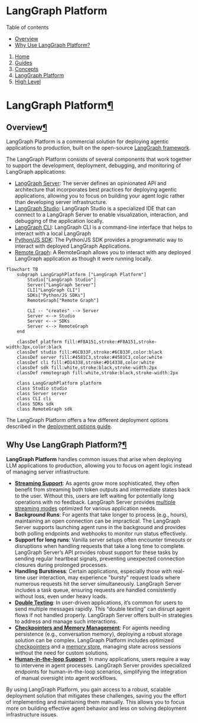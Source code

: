 # LangGraph Platform

Table of contents

- [Overview](https://langchain-ai.github.io/langgraph/concepts/langgraph_platform/#overview)
- [Why Use LangGraph Platform?](https://langchain-ai.github.io/langgraph/concepts/langgraph_platform/#why-use-langgraph-platform)

1.  [Home](https://langchain-ai.github.io/langgraph/)
2.  [Guides](https://langchain-ai.github.io/langgraph/how-tos/)
3.  [Concepts](https://langchain-ai.github.io/langgraph/concepts/)
4.  [LangGraph Platform](https://langchain-ai.github.io/langgraph/concepts#langgraph-platform)
5.  [High Level](https://langchain-ai.github.io/langgraph/concepts#high-level)

[](https://github.com/langchain-ai/langgraph/edit/main/docs/docs/concepts/langgraph_platform.md "Edit this page")

# LangGraph Platform[¶](https://langchain-ai.github.io/langgraph/concepts/langgraph_platform/#langgraph-platform "Permanent link")

## Overview[¶](https://langchain-ai.github.io/langgraph/concepts/langgraph_platform/#overview "Permanent link")

LangGraph Platform is a commercial solution for deploying agentic applications to production, built on the open-source [LangGraph framework](https://langchain-ai.github.io/langgraph/concepts/high_level/).

The LangGraph Platform consists of several components that work together to support the development, deployment, debugging, and monitoring of LangGraph applications:

- [LangGraph Server](https://langchain-ai.github.io/langgraph/concepts/langgraph_server/): The server defines an opinionated API and architecture that incorporates best practices for deploying agentic applications, allowing you to focus on building your agent logic rather than developing server infrastructure.
- [LangGraph Studio](https://langchain-ai.github.io/langgraph/concepts/langgraph_studio/): LangGraph Studio is a specialized IDE that can connect to a LangGraph Server to enable visualization, interaction, and debugging of the application locally.
- [LangGraph CLI](https://langchain-ai.github.io/langgraph/concepts/langgraph_cli/): LangGraph CLI is a command-line interface that helps to interact with a local LangGraph
- [Python/JS SDK](https://langchain-ai.github.io/langgraph/concepts/sdk/): The Python/JS SDK provides a programmatic way to interact with deployed LangGraph Applications.
- [Remote Graph](https://langchain-ai.github.io/langgraph/how-tos/use-remote-graph/): A RemoteGraph allows you to interact with any deployed LangGraph application as though it were running locally.

```mermaid
flowchart TB
    subgraph LangGraphPlatform ["LangGraph Platform"]
        Studio["LangGraph Studio"]
        Server["LangGraph Server"]
        CLI["LangGraph CLI"]
        SDKs["Python/JS SDKs"]
        RemoteGraph["Remote Graph"]

        CLI -- "creates" --> Server
        Server <--> Studio
        Server <--> SDKs
        Server <--> RemoteGraph
    end

    classDef platform fill:#F8A151,stroke:#F8A151,stroke-width:3px,color:black
    classDef studio fill:#6CB33F,stroke:#6CB33F,color:black
    classDef server fill:#4581C3,stroke:#4581C3,color:white
    classDef cli fill:#D14338,stroke:#D14338,color:white
    classDef sdk fill:white,stroke:black,stroke-width:2px
    classDef remotegraph fill:white,stroke:black,stroke-width:2px

    class LangGraphPlatform platform
    class Studio studio
    class Server server
    class CLI cli
    class SDKs sdk
    class RemoteGraph sdk
```

The LangGraph Platform offers a few different deployment options described in the [deployment options guide](https://langchain-ai.github.io/langgraph/concepts/deployment_options/).

## Why Use LangGraph Platform?[¶](https://langchain-ai.github.io/langgraph/concepts/langgraph_platform/#why-use-langgraph-platform "Permanent link")

**LangGraph Platform** handles common issues that arise when deploying LLM applications to production, allowing you to focus on agent logic instead of managing server infrastructure.

- **[Streaming Support](https://langchain-ai.github.io/langgraph/concepts/streaming/)**: As agents grow more sophisticated, they often benefit from streaming both token outputs and intermediate states back to the user. Without this, users are left waiting for potentially long operations with no feedback. LangGraph Server provides [multiple streaming modes](https://langchain-ai.github.io/langgraph/concepts/streaming/) optimized for various application needs.
- **Background Runs**: For agents that take longer to process (e.g., hours), maintaining an open connection can be impractical. The LangGraph Server supports launching agent runs in the background and provides both polling endpoints and webhooks to monitor run status effectively.
- **Support for long runs**: Vanilla server setups often encounter timeouts or disruptions when handling requests that take a long time to complete. LangGraph Server’s API provides robust support for these tasks by sending regular heartbeat signals, preventing unexpected connection closures during prolonged processes.
- **Handling Burstiness**: Certain applications, especially those with real-time user interaction, may experience "bursty" request loads where numerous requests hit the server simultaneously. LangGraph Server includes a task queue, ensuring requests are handled consistently without loss, even under heavy loads.
- **[Double Texting](https://langchain-ai.github.io/langgraph/concepts/double_texting/)**: In user-driven applications, it’s common for users to send multiple messages rapidly. This “double texting” can disrupt agent flows if not handled properly. LangGraph Server offers built-in strategies to address and manage such interactions.
- **[Checkpointers and Memory Management](https://langchain-ai.github.io/langgraph/concepts/persistence/#checkpoints)**: For agents needing persistence (e.g., conversation memory), deploying a robust storage solution can be complex. LangGraph Platform includes optimized [checkpointers](https://langchain-ai.github.io/langgraph/concepts/persistence/#checkpoints) and a [memory store](https://langchain-ai.github.io/langgraph/concepts/persistence/#memory-store), managing state across sessions without the need for custom solutions.
- **[Human-in-the-loop Support](https://langchain-ai.github.io/langgraph/concepts/human_in_the_loop/)**: In many applications, users require a way to intervene in agent processes. LangGraph Server provides specialized endpoints for human-in-the-loop scenarios, simplifying the integration of manual oversight into agent workflows.

By using LangGraph Platform, you gain access to a robust, scalable deployment solution that mitigates these challenges, saving you the effort of implementing and maintaining them manually. This allows you to focus more on building effective agent behavior and less on solving deployment infrastructure issues.
